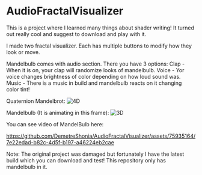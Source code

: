 # AudioFractalVisualizer
This is a project where I learned many things about shader writing! It turned out really cool and suggest to download and play with it.

I made two fractal visualizer. Each has multiple buttons to modify how they look or move.

Mandelbulb comes with audio section. There you have 3 options:
Clap - When it is on, your clap will randomize looks of mandelbulb.
Voice - Yor voice changes brightness of color depending on how loud sound was.
Music - There is a music in build and mandelbulb reacts on it changing color tint!

Quaternion Mandelbrot:
![4D](https://github.com/DemetreShonia/AudioFractalVisualizer/assets/75935164/a0fa948a-ffc7-44a4-8693-c5b2dee60c0d)

Mandelbulb (It is animating in this frame):
![3D](https://github.com/DemetreShonia/AudioFractalVisualizer/assets/75935164/fb581fdf-f795-4a87-8f3c-fe51ec4e466f)

You can see video of MandelBulb here:

https://github.com/DemetreShonia/AudioFractalVisualizer/assets/75935164/7e22edad-b82c-4d5f-b197-a46224eb2cae

Note: The original project was damaged but fortunately I have the latest build which you can download and test! This repository only has mandelbulb in it. 
